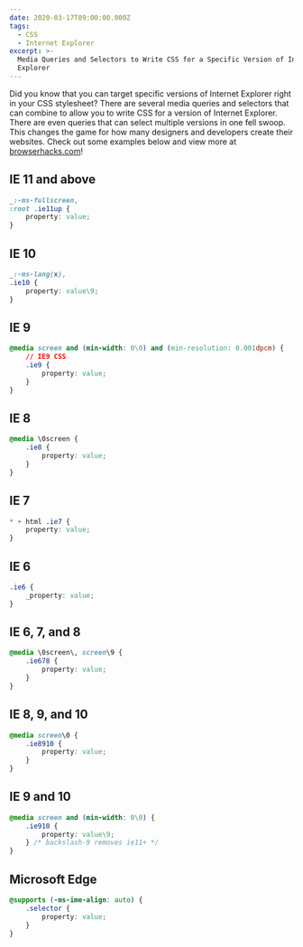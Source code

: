 ```yaml
---
date: 2020-03-17T09:00:00.000Z
tags:
  - CSS
  - Internet Explorer
excerpt: >-
  Media Queries and Selectors to Write CSS for a Specific Version of Internet
  Explorer
---
```


Did you know that you can target specific versions of Internet Explorer right in your CSS stylesheet? There are several media queries and selectors that can combine to allow you to write CSS for a version of Internet Explorer. There are even queries that can select multiple versions in one fell swoop. This changes the game for how many designers and developers create their websites. Check out some examples below and view more at [browserhacks.com](http://browserhacks.com/)!

## IE 11 and above

``` css
_:-ms-fullscreen,
:root .ie11up {
	property: value;
}
```

## IE 10

``` css
_:-ms-lang(x),
.ie10 {
	property: value\9;
}
```

## IE 9

``` css
@media screen and (min-width: 0\0) and (min-resolution: 0.001dpcm) {
	// IE9 CSS
	.ie9 {
		property: value;
	}
}
```

## IE 8

``` css
@media \0screen {
	.ie8 {
		property: value;
	}
}
```

## IE 7

``` css
* + html .ie7 {
	property: value;
}
```

## IE 6

``` css
.ie6 {
	_property: value;
}
```

## IE 6, 7, and 8

``` css
@media \0screen\, screen\9 {
	.ie678 {
		property: value;
	}
}
```

## IE 8, 9, and 10

``` css
@media screen\0 {
	.ie8910 {
		property: value;
	}
}
```

## IE 9 and 10

``` css
@media screen and (min-width: 0\0) {
	.ie910 {
		property: value\9;
	} /* backslash-9 removes ie11+ */
}
```

## Microsoft Edge

``` css
@supports (-ms-ime-align: auto) {
	.selector {
		property: value;
	}
}
```

